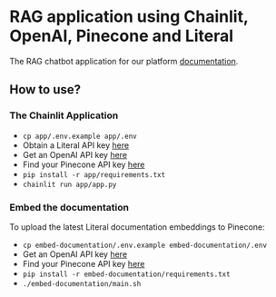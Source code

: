 # RAG application using Chainlit, OpenAI, Pinecone and Literal

The RAG chatbot application for our platform [documentation](https://docs.getliteral.ai/introduction).

## How to use?

### The Chainlit Application

- `cp app/.env.example app/.env`
- Obtain a Literal API key [here](https://docs.getliteral.ai/python-client/get-started/authentication#how-to-get-my-api-key)
- Get an OpenAI API key [here](https://platform.openai.com/docs/quickstart/step-2-setup-your-api-key)
- Find your Pinecone API key [here](https://docs.pinecone.io/docs/authentication#finding-your-pinecone-api-key)
- `pip install -r app/requirements.txt`
- `chainlit run app/app.py`

### Embed the documentation

To upload the latest Literal documentation embeddings to Pinecone:

- `cp embed-documentation/.env.example embed-documentation/.env`
- Get an OpenAI API key [here](https://platform.openai.com/docs/quickstart/step-2-setup-your-api-key)
- Find your Pinecone API key [here](https://docs.pinecone.io/docs/authentication#finding-your-pinecone-api-key)
- `pip install -r embed-documentation/requirements.txt`
- `./embed-documentation/main.sh`
